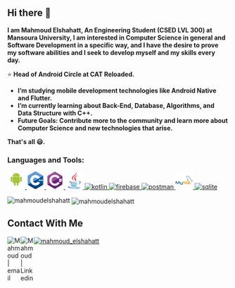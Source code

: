 ## Hi there 👋

**I am Mahmoud Elshahatt, An Engineering Student (CSED LVL 300) at Mansoura University, I am interested in Computer Science in general and Software Development in a specific way, and I have the desire to prove my software abilities and I seek to develop myself and my skills every day.**

⭐ **Head of Android Circle at CAT Reloaded.**
* **I’m studying mobile development technologies like Android Native and Flutter.**
* **I’m currently learning about Back-End, Database, Algorithms, and Data Structure with C++.**
* **Future Goals: Contribute more to the community and learn more about Computer Science and new technologies that arise.**

**That's all 😃.**

<h3 align="left"> Languages and Tools:</h3>
<p align="left"> <a href="https://developer.android.com" target="_blank" rel="noreferrer"> <img src="https://raw.githubusercontent.com/devicons/devicon/master/icons/android/android-original-wordmark.svg" alt="android" width="40" height="40"/> </a> <a href="https://www.w3schools.com/cpp/" target="_blank" rel="noreferrer"> <img src="https://raw.githubusercontent.com/devicons/devicon/master/icons/cplusplus/cplusplus-original.svg" alt="cplusplus" width="40" height="40"/> </a> <a href="https://www.w3schools.com/cs/" target="_blank" rel="noreferrer"> <img src="https://raw.githubusercontent.com/devicons/devicon/master/icons/csharp/csharp-original.svg" alt="csharp" width="40" height="40"/> </a> <a href="https://www.java.com" target="_blank" rel="noreferrer"> <img src="https://raw.githubusercontent.com/devicons/devicon/master/icons/java/java-original.svg" alt="java" width="40" height="40"/> </a> <a href="https://kotlinlang.org" target="_blank" rel="noreferrer"> <img src="https://www.vectorlogo.zone/logos/kotlinlang/kotlinlang-icon.svg" alt="kotlin" width="40" height="40"/> </a> <a href="https://www.python.org" target="_blank" rel="noreferrer"> <a href="https://firebase.google.com/" target="_blank" rel="noreferrer"> <img src="https://www.vectorlogo.zone/logos/firebase/firebase-icon.svg" alt="firebase" width="40" height="40"/> </a> <a href="https://postman.com" target="_blank" rel="noreferrer"> <img src="https://www.vectorlogo.zone/logos/getpostman/getpostman-icon.svg" alt="postman" width="40" height="40"/> </a> <a href="https://www.mysql.com/" target="_blank" rel="noreferrer"> <img src="https://raw.githubusercontent.com/devicons/devicon/master/icons/mysql/mysql-original-wordmark.svg" alt="mysql" width="40" height="40"/> </a> <a href="https://www.sqlite.org/" target="_blank" rel="noreferrer"> <img src="https://www.vectorlogo.zone/logos/sqlite/sqlite-icon.svg" alt="sqlite" width="40" height="40"/> </a>  </p> 

<p><img align="left" src="https://github-readme-stats.vercel.app/api/top-langs?username=mahmoudelshahatt&show_icons=true&locale=en&layout=compact" alt="mahmoudelshahatt" /></p>

<p>&nbsp;<img align="center" src="https://github-readme-stats.vercel.app/api?username=mahmoudelshahatt&show_icons=true&locale=en" alt="mahmoudelshahatt" /></p>


 ## Contact With Me
[<img align="left" alt="Mahmoud | email" width="30px" src="https://ssl.gstatic.com/ui/v1/icons/mail/images/favicon5.ico" />](mailto:MahmoudElshahatt1@gmail.com)
[<img align="left" alt="Mahmoud | Linkedin" width="30px" src="https://static-exp1.licdn.com/sc/h/al2o9zrvru7aqj8e1x2rzsrca" />](https://www.linkedin.com/in/mahmoudelshahatt/)
<a href="https://codeforces.com/profile/mahmoud_elshahatt" target="blank"><img align="center" src="https://raw.githubusercontent.com/rahuldkjain/github-profile-readme-generator/master/src/images/icons/Social/codeforces.svg" alt="mahmoud_elshahatt" height="30" width="40" /></a>
</p>



